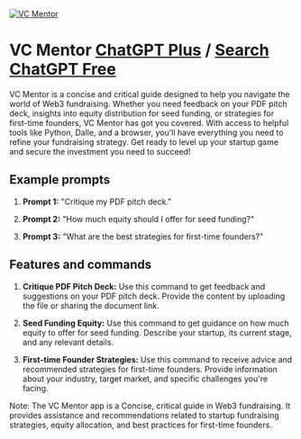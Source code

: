 
[![VC Mentor](https://files.oaiusercontent.com/file-l7FRfZDktYZQ3LucY3wyBt8b?se=2123-10-17T10%3A58%3A52Z&sp=r&sv=2021-08-06&sr=b&rscc=max-age%3D31536000%2C%20immutable&rscd=attachment%3B%20filename%3D613185d7-1cea-4771-aaaa-c6af73f7d941.png&sig=U%2B06Q9mDGhRfdtj7YmY9esrO%2BfcyeqZYbHx5fJPCrmU%3D)](https://chat.openai.com/g/g-cy2rpJcDZ-vc-mentor)

# VC Mentor [ChatGPT Plus](https://chat.openai.com/g/g-cy2rpJcDZ-vc-mentor) / [Search ChatGPT Free](https://gptcall.net/index.html#/?search=VC%20Mentor)

VC Mentor is a concise and critical guide designed to help you navigate the world of Web3 fundraising. Whether you need feedback on your PDF pitch deck, insights into equity distribution for seed funding, or strategies for first-time founders, VC Mentor has got you covered. With access to helpful tools like Python, Dalle, and a browser, you'll have everything you need to refine your fundraising strategy. Get ready to level up your startup game and secure the investment you need to succeed!

## Example prompts

1. **Prompt 1:** "Critique my PDF pitch deck."

2. **Prompt 2:** "How much equity should I offer for seed funding?"

3. **Prompt 3:** "What are the best strategies for first-time founders?"

## Features and commands

1. **Critique PDF Pitch Deck:** Use this command to get feedback and suggestions on your PDF pitch deck. Provide the content by uploading the file or sharing the document link.

2. **Seed Funding Equity:** Use this command to get guidance on how much equity to offer for seed funding. Describe your startup, its current stage, and any relevant details.

3. **First-time Founder Strategies:** Use this command to receive advice and recommended strategies for first-time founders. Provide information about your industry, target market, and specific challenges you're facing.

Note: The VC Mentor app is a Concise, critical guide in Web3 fundraising. It provides assistance and recommendations related to startup fundraising strategies, equity allocation, and best practices for first-time founders.


